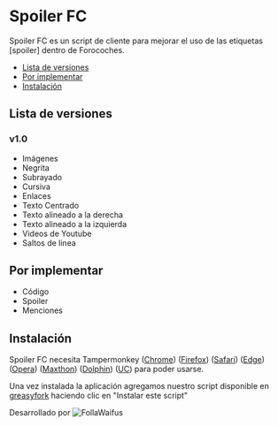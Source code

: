 # Spoiler FC

Spoiler FC es un script de cliente para mejorar el uso de las etiquetas [spoiler] dentro de Forocoches.
 - [Lista de versiones](#lista-de-versiones)
 - [Por implementar](#por-implementar)
 - [Instalación](#instalación)

## Lista de versiones
### v1.0
  - Imágenes
  - Negrita
  - Subrayado
  - Cursiva
  - Enlaces
  - Texto Centrado
  - Texto alineado a la derecha
  - Texto alineado a la izquierda
  - Videos de Youtube
  - Saltos de linea

## Por implementar
 - Código
 - Spoiler
 - Menciones

## Instalación
Spoiler FC necesita Tampermonkey ([Chrome](https://chrome.google.com/webstore/detail/tampermonkey/dhdgffkkebhmkfjojejmpbldmpobfkfo?hl=es)) ([Firefox](https://addons.mozilla.org/es/firefox/addon/tampermonkey/)) ([Safari](http://tampermonkey.net/?browser=safari)) ([Edge](https://www.microsoft.com/es-es/store/p/tampermonkey/9nblggh5162s)) ([Opera](https://addons.opera.com/es/extensions/details/tampermonkey-beta/?display=en)) ([Maxthon](http://extension.maxthon.com/detail/index.php?view_id=1680)) ([Dolphin](https://play.google.com/store/apps/details?id=net.tampermonkey.dolphin)) ([UC](https://play.google.com/store/apps/details?id=net.tampermonkey.uc)) para poder usarse.

Una vez instalada la aplicación agregamos nuestro script disponible en [greasyfork](https://greasyfork.org/es/scripts/27393-spoiler-fc) haciendo clic en "Instalar este script"

Desarrollado por
![FollaWaifus](http://i.imgur.com/AfiENdz.gif)
